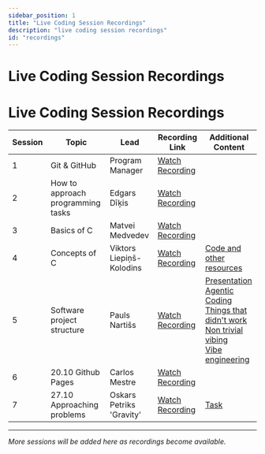 ```yaml
---
sidebar_position: 1
title: "Live Coding Session Recordings"
description: "live coding session recordings"
id: "recordings"
---
```


# Live Coding Session Recordings

# Live Coding Session Recordings

| Session | Topic                              | Lead                   | Recording Link | Additional Content |
|----------|------------------------------------|------------------------|----------------|--------------------|
| 1 | Git & GitHub | Program Manager | [Watch Recording](https://drive.google.com/drive/folders/1Rba-1uo1-3dX4MdNPESMsFfgwjVAy7k8) |  |
| 2 | How to approach programming tasks | Edgars Dīķis | [Watch Recording](https://drive.google.com/file/d/18IxFSl6HgbMZW8woEvrQs4rEh0uW-P1u/view?usp=drive_link) |  |
| 3 | Basics of C | Matvei Medvedev | [Watch Recording](https://drive.google.com/file/d/1nN25-SReYUDiKB7lJG2RkvRDUAlCku4c/view?usp=drive_link) |  |
| 4 | Concepts of C | Viktors Liepiņš-Kolodins | [Watch Recording](https://drive.google.com/drive/folders/1Z92scyv11nPNr6M2tDGeBEby9Cxd2HyO?usp=drive_link) | [Code and other resources](https://github.com/IscreamDye/IntoC) |
| 5 | Software project structure | Pauls Nartišs | [Watch Recording](https://drive.google.com/file/d/1D3jXiOICQxONHWuKHALm2p2WO45JqWlP/view?usp=drive_link) | [Presentation](https://drive.google.com/file/d/1Qz4BYr8KQUsH_elYmgHtF-Jnt0zoB1Mf/view?usp=drive_link)<br/>[Agentic Coding](https://lucumr.pocoo.org/2025/6/12/agentic-coding/)<br/>[Things that didn't work](https://lucumr.pocoo.org/2025/7/30/things-that-didnt-work/)<br/>[Non trivial vibing](https://mitchellh.com/writing/non-trivial-vibing)<br/>[Vibe engineering](https://simonwillison.net/2025/Oct/7/vibe-engineering/) |
| 6 | 20.10 Github Pages | Carlos Mestre | [Watch Recording](https://drive.google.com/file/d/18wf5oDLnrL5gPkq1tzSoBU69SEHeQf_1/view?usp=drive_link) |  |
| 7 | 27.10 Approaching problems | Oskars Petriks 'Gravity'| [Watch Recording](https://drive.google.com/file/d/1BfBCNhxlHGr20gkn1MZvnFErW5eq2aAC/view?usp=drive_link) | [Task](https://drive.google.com/file/d/1I1DK-ztF-nJFRyhj91K2AQ2CQh0sRfBE/view?usp=drive_link) |



---

*More sessions will be added here as recordings become available.*
